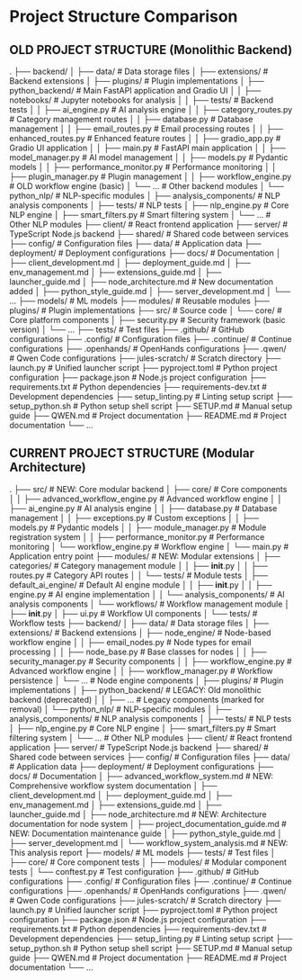 # Project Structure Comparison

## OLD PROJECT STRUCTURE (Monolithic Backend)
.
├── backend/
│   ├── data/                   # Data storage files
│   ├── extensions/             # Backend extensions
│   ├── plugins/                # Plugin implementations
│   ├── python_backend/         # Main FastAPI application and Gradio UI
│   │   ├── notebooks/          # Jupyter notebooks for analysis
│   │   ├── tests/              # Backend tests
│   │   ├── ai_engine.py        # AI analysis engine
│   │   ├── category_routes.py  # Category management routes
│   │   ├── database.py         # Database management
│   │   ├── email_routes.py     # Email processing routes
│   │   ├── enhanced_routes.py  # Enhanced feature routes
│   │   ├── gradio_app.py       # Gradio UI application
│   │   ├── main.py             # FastAPI main application
│   │   ├── model_manager.py    # AI model management
│   │   ├── models.py           # Pydantic models
│   │   ├── performance_monitor.py # Performance monitoring
│   │   ├── plugin_manager.py   # Plugin management
│   │   ├── workflow_engine.py  # OLD workflow engine (basic)
│   └── ...                 # Other backend modules
│   └── python_nlp/             # NLP-specific modules
│       ├── analysis_components/ # NLP analysis components
│       ├── tests/              # NLP tests
│       ├── nlp_engine.py       # Core NLP engine
│       ├── smart_filters.py    # Smart filtering system
│       └── ...                 # Other NLP modules
├── client/                     # React frontend application
├── server/                     # TypeScript Node.js backend
├── shared/                     # Shared code between services
├── config/                     # Configuration files
├── data/                       # Application data
├── deployment/                 # Deployment configurations
├── docs/                       # Documentation
│   ├── client_development.md
│   ├── deployment_guide.md
│   ├── env_management.md
│   ├── extensions_guide.md
│   ├── launcher_guide.md
│   ├── node_architecture.md    # New documentation added
│   ├── python_style_guide.md
│   ├── server_development.md
│   └── ...
├── models/                     # ML models
├── modules/                    # Reusable modules
├── plugins/                    # Plugin implementations
├── src/                        # Source code
│   └── core/                   # Core platform components
│       ├── security.py         # Security framework (basic version)
│       └── ...
├── tests/                      # Test files
├── .github/                    # GitHub configurations
├── .config/                    # Configuration files
├── .continue/                  # Continue configurations
├── .openhands/                 # OpenHands configurations
├── .qwen/                      # Qwen Code configurations
├── jules-scratch/             # Scratch directory
├── launch.py                   # Unified launcher script
├── pyproject.toml              # Python project configuration
├── package.json                # Node.js project configuration
├── requirements.txt            # Python dependencies
├── requirements-dev.txt        # Development dependencies
├── setup_linting.py            # Linting setup script
├── setup_python.sh             # Python setup shell script
├── SETUP.md                    # Manual setup guide
├── QWEN.md                     # Project documentation
├── README.md                   # Project documentation
└── ...

## CURRENT PROJECT STRUCTURE (Modular Architecture)
.
├── src/                        # NEW: Core modular backend
│   ├── core/                   # Core components
│   │   ├── advanced_workflow_engine.py # Advanced workflow engine
│   │   ├── ai_engine.py        # AI analysis engine
│   │   ├── database.py         # Database management
│   │   ├── exceptions.py       # Custom exceptions
│   │   ├── models.py           # Pydantic models
│   │   ├── module_manager.py   # Module registration system
│   │   ├── performance_monitor.py # Performance monitoring
│   └── workflow_engine.py  # Workflow engine
│   └── main.py                 # Application entry point
├── modules/                    # NEW: Modular extensions
│   ├── categories/             # Category management module
│   │   ├── __init__.py
│   │   ├── routes.py           # Category API routes
│   │   └── tests/              # Module tests
│   ├── default_ai_engine/      # Default AI engine module
│   │   ├── __init__.py
│   │   ├── engine.py           # AI engine implementation
│   │   └── analysis_components/ # AI analysis components
│   └── workflows/              # Workflow management module
│       ├── __init__.py
│       ├── ui.py               # Workflow UI components
│       └── tests/              # Workflow tests
├── backend/
│   ├── data/                   # Data storage files
│   ├── extensions/             # Backend extensions
│   ├── node_engine/            # Node-based workflow engine
│   │   ├── email_nodes.py      # Node types for email processing
│   │   ├── node_base.py        # Base classes for nodes
│   │   ├── security_manager.py # Security components
│   │   ├── workflow_engine.py  # Advanced workflow engine
│   │   ├── workflow_manager.py # Workflow persistence
│   └── ...                 # Node engine components
│   ├── plugins/                # Plugin implementations
│   ├── python_backend/         # LEGACY: Old monolithic backend (deprecated)
│   │   ├── ...                 # Legacy components (marked for removal)
│   └── python_nlp/             # NLP-specific modules
│       ├── analysis_components/ # NLP analysis components
│       ├── tests/              # NLP tests
│       ├── nlp_engine.py       # Core NLP engine
│       ├── smart_filters.py    # Smart filtering system
│       └── ...                 # Other NLP modules
├── client/                     # React frontend application
├── server/                     # TypeScript Node.js backend
├── shared/                     # Shared code between services
├── config/                     # Configuration files
├── data/                       # Application data
├── deployment/                 # Deployment configurations
├── docs/                       # Documentation
│   ├── advanced_workflow_system.md # NEW: Comprehensive workflow system documentation
│   ├── client_development.md
│   ├── deployment_guide.md
│   ├── env_management.md
│   ├── extensions_guide.md
│   ├── launcher_guide.md
│   ├── node_architecture.md    # NEW: Architecture documentation for node system
│   ├── project_documentation_guide.md # NEW: Documentation maintenance guide
│   ├── python_style_guide.md
│   ├── server_development.md
│   └── workflow_system_analysis.md # NEW: This analysis report
├── models/                     # ML models
├── tests/                      # Test files
│   ├── core/                   # Core component tests
│   ├── modules/                # Modular component tests
│   └── conftest.py             # Test configuration
├── .github/                    # GitHub configurations
├── .config/                    # Configuration files
├── .continue/                  # Continue configurations
├── .openhands/                 # OpenHands configurations
├── .qwen/                      # Qwen Code configurations
├── jules-scratch/             # Scratch directory
├── launch.py                   # Unified launcher script
├── pyproject.toml              # Python project configuration
├── package.json                # Node.js project configuration
├── requirements.txt            # Python dependencies
├── requirements-dev.txt        # Development dependencies
├── setup_linting.py            # Linting setup script
├── setup_python.sh             # Python setup shell script
├── SETUP.md                    # Manual setup guide
├── QWEN.md                     # Project documentation
├── README.md                   # Project documentation
└── ...